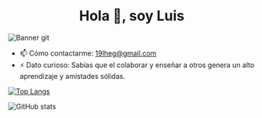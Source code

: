 <h1 align = "center"> Hola 👋, soy Luis </h1>

![Banner git](https://user-images.githubusercontent.com/91930704/146665177-72d0e1e4-7148-4a10-9b03-11097a4ce9c1.gif)



- 📫 Cómo contactarme: 19lheg@gmail.com 
- ⚡ Dato curioso: Sabías que el colaborar y enseñar a otros genera un alto aprendizaje y amistades sólidas. 


[![Top Langs](https://github-readme-stats.vercel.app/api/top-langs/?username=19lheg)](https://github.com/anuraghazra/github-readme-stats)

![GitHub stats](https://github-readme-stats.vercel.app/api?username=19lheg&show_icons=true)  
 


